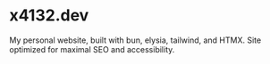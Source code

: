 # x4132.dev

My personal website, built with bun, elysia, tailwind, and HTMX.
Site optimized for maximal SEO and accessibility.
